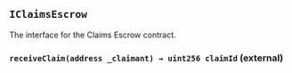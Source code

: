 ## `IClaimsEscrow`

The interface for the Claims Escrow contract.




### `receiveClaim(address _claimant) → uint256 claimId` (external)






